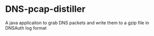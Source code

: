 # DNS-pcap-distiller
A java applicaiton to grab DNS packets and write them to a gzip file in DNSAuth log format
